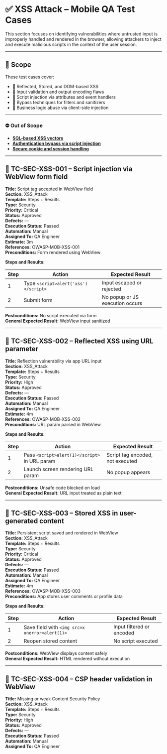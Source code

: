 # ✅ XSS Attack – Mobile QA Test Cases

This section focuses on identifying vulnerabilities where untrusted input is improperly handled and rendered in the browser, allowing attackers to inject and execute malicious scripts in the context of the user session.

---

## 🎯 Scope

These test cases cover:

- 🧪 Reflected, Stored, and DOM-based XSS  
- 🧠 Input validation and output encoding flaws  
- 🧵 Script injection via attributes and event handlers  
- 🧱 Bypass techniques for filters and sanitizers  
- 🧬 Business logic abuse via client-side injection

---

### ⛔ Out of Scope

- [**SQL-based XSS vectors**](SQL_Injection.md)  
- [**Authentication bypass via script injection**](Authentication_Bypass.md)  
- [**Secure cookie and session handling**](Session_Management.md)

---

## 🔐 TC-SEC-XSS-001 – Script injection via WebView form field

**Title:** Script tag accepted in WebView field  
**Section:** XSS_Attack  
**Template:** Steps + Results  
**Type:** Security  
**Priority:** Critical  
**Status:** Approved  
**Defects:** —  
**Execution Status:** Passed  
**Automation:** Manual  
**Assigned To:** QA Engineer  
**Estimate:** 3m  
**References:** OWASP-MOB-XSS-001  
**Preconditions:** Form rendered using WebView

**Steps and Results:**

| Step | Action                          | Expected Result                     |
|------|----------------------------------|-------------------------------------|
| 1    | Type `<script>alert('xss')</script>` | Input escaped or rejected     |
| 2    | Submit form                     | No popup or JS execution occurs     |

**Postconditions:** No script executed via form  
**General Expected Result:** WebView input sanitized

---

## 🔐 TC-SEC-XSS-002 – Reflected XSS using URL parameter

**Title:** Reflection vulnerability via app URL input  
**Section:** XSS_Attack  
**Template:** Steps + Results  
**Type:** Security  
**Priority:** High  
**Status:** Approved  
**Defects:** —  
**Execution Status:** Passed  
**Automation:** Manual  
**Assigned To:** QA Engineer  
**Estimate:** 4m  
**References:** OWASP-MOB-XSS-002  
**Preconditions:** URL param parsed in WebView

**Steps and Results:**

| Step | Action                                         | Expected Result                        |
|------|------------------------------------------------|----------------------------------------|
| 1    | Pass `<script>alert(1)</script>` in URL param | Script tag encoded, not executed       |
| 2    | Launch screen rendering URL param             | No popup appears                       |

**Postconditions:** Unsafe code blocked on load  
**General Expected Result:** URL input treated as plain text

---

## 🔐 TC-SEC-XSS-003 – Stored XSS in user-generated content

**Title:** Persistent script saved and rendered in WebView  
**Section:** XSS_Attack  
**Template:** Steps + Results  
**Type:** Security  
**Priority:** Critical  
**Status:** Approved  
**Defects:** —  
**Execution Status:** Passed  
**Automation:** Manual  
**Assigned To:** QA Engineer  
**Estimate:** 4m  
**References:** OWASP-MOB-XSS-003  
**Preconditions:** App stores user comments or profile data

**Steps and Results:**

| Step | Action                                     | Expected Result                     |
|------|--------------------------------------------|-------------------------------------|
| 1    | Save field with `<img src=x onerror=alert(1)>` | Input filtered or encoded        |
| 2    | Reopen stored content                      | No script executed                  |

**Postconditions:** WebView displays content safely  
**General Expected Result:** HTML rendered without execution

---

## 🔐 TC-SEC-XSS-004 – CSP header validation in WebView

**Title:** Missing or weak Content Security Policy  
**Section:** XSS_Attack  
**Template:** Steps + Results  
**Type:** Security  
**Priority:** High  
**Status:** Approved  
**Defects:** —  
**Execution Status:** Passed  
**Automation:** Manual  
**Assigned To:** QA Engineer